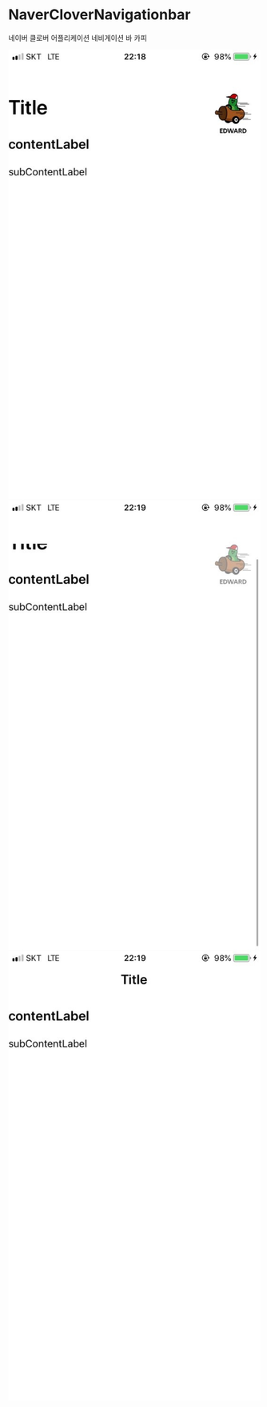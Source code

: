 # NaverCloverNavigationbar
네이버 클로버 어플리케이션 네비게이션 바 카피

![Preview](https://raw.githubusercontent.com/allaboutchu/NaverCloverNavigationbar/master/ScreenShot/NaverCloverNavigationbar1.jpeg)
![Preview](https://raw.githubusercontent.com/allaboutchu/NaverCloverNavigationbar/master/ScreenShot/NaverCloverNavigationbar2.jpeg)
![Preview](https://raw.githubusercontent.com/allaboutchu/NaverCloverNavigationbar/master/ScreenShot/NaverCloverNavigationbar3.jpeg)
